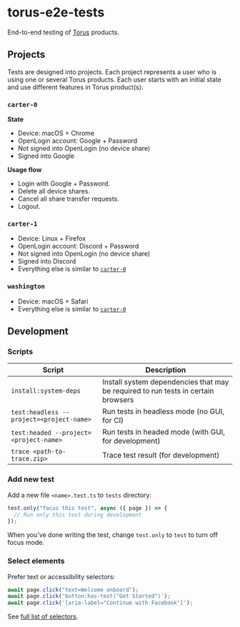 # torus-e2e-tests

End-to-end testing of [Torus] products.

## Projects

Tests are designed into projects. Each project represents a user who is using one or several Torus products.
Each user starts with an initial state and use different features in Torus product(s):

### `carter-0`

**State**

- Device: macOS + Chrome
- OpenLogin account: Google + Password
- Not signed into OpenLogin (no device share)
- Signed into Google

**Usage flow**

- Login with Google + Password.
- Delete all device shares.
- Cancel all share transfer requests.
- Logout.

### `carter-1`

- Device: Linux + Firefox
- OpenLogin account: Discord + Password
- Not signed into OpenLogin (no device share)
- Signed into Discord
- Everything else is similar to [`carter-0`](#carter0)

### `washington`

- Device: macOS + Safari
- Everything else is similar to [`carter-0`](#carter0)

## Development

### Scripts

| Script                                   | Description                                                                       |
| ---------------------------------------- | --------------------------------------------------------------------------------- |
| `install:system-deps`                    | Install system dependencies that may be required to run tests in certain browsers |
| `test:headless --project=<project-name>` | Run tests in headless mode (no GUI, for CI)                                       |
| `test:headed --project=<project-name>`   | Run tests in headed mode (with GUI, for development)                              |
| `trace <path-to-trace.zip>`              | Trace test result (for development)                                               |

### Add new test

Add a new file `<name>.test.ts` to `tests` directory:

```ts
test.only("focus this test", async ({ page }) => {
  // Run only this test during development
});
```

When you've done writing the test, change `test.only` to `test` to turn off focus mode.

### Select elements

Prefer text or accessibility selectors:

```ts
await page.click("text=Welcome onboard");
await page.click('button:has-text("Get Started")');
await page.click('[aria-label="Continue with Facebook"]');
```

See [full list of selectors](https://playwright.dev/docs/selectors/#quick-guide).

<!-- Links -->

[torus]: https://tor.us
